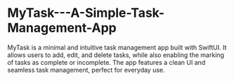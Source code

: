 # MyTask---A-Simple-Task-Management-App
MyTask is a minimal and intuitive task management app built with SwiftUI. It allows users to add, edit, and delete tasks, while also enabling the marking of tasks as complete or incomplete. The app features a clean UI and seamless task management, perfect for everyday use.
